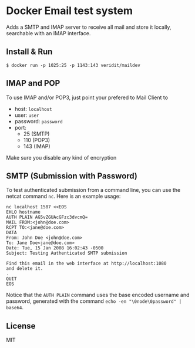 # Docker Email test system

Adds a SMTP and IMAP server to receive all mail and store it locally,
searchable with an IMAP interface.

## Install & Run

    $ docker run -p 1025:25 -p 1143:143 veridit/maildev

## IMAP and POP

To use IMAP and/or POP3, just point your prefered to Mail Client to

- host: `localhost`
- user: `user`
- password: `password`
- port:
  - 25 (SMTP)
  - 110 (POP3)
  - 143 (IMAP)

Make sure you disable any kind of encryption


## SMTP (Submission with Password)

To test authenticated submission from a command line, you can use the netcat command `nc`.
Here is an example usage:
```
nc localhost 1587 <<EOS
EHLO hostname
AUTH PLAIN AG5vZGUAcGFzc3dvcmQ=
MAIL FROM:<john@doe.com>
RCPT TO:<jane@doe.com>
DATA
From: John Doe <john@doe.com>
To: Jane Doe<jane@doe.com>
Date: Tue, 15 Jan 2008 16:02:43 -0500
Subject: Testing Authenticated SMTP submission

Find this email in the web interface at http://localhost:1080
and delete it.
.
QUIT
EOS
```

Notice that the `AUTH PLAIN` command uses the base encoded username and password,
generated with the command `echo -en "\0node\0password" | base64`.


## License

MIT

